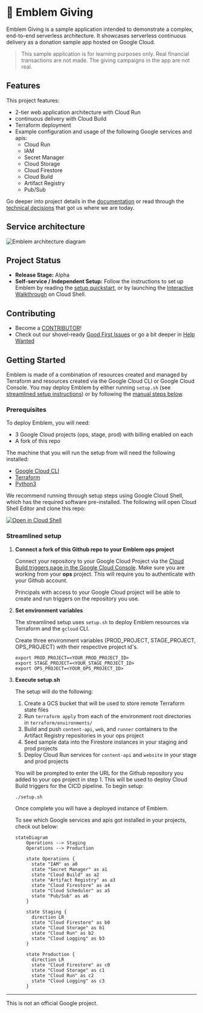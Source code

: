 # 💠 Emblem Giving

Emblem Giving is a sample application intended to demonstrate a complex, end-to-end serverless architecture. It showcases serverless continuous delivery as a donation sample app hosted on Google Cloud.   

> This sample application is for learning purposes only. Real financial transactions are not made. The giving campaigns in the app are not real.

## Features

This project features:
  * 2-tier web application architecture with Cloud Run
  * continuous delivery with Cloud Build
  * Terraform deployment
  * Example configuration and usage of the following Google services and apis:
    * Cloud Run
    * IAM
    * Secret Manager
    * Cloud Storage
    * Cloud Firestore
    * Cloud Build
    * Artifact Registry
    * Pub/Sub


Go deeper into project details in the [documentation](./docs) or read through the [technical decisions](docs/decisions/README.md) that got us where we are today.

## Service architecture

![Emblem architecture diagram](./docs/images/emblem-simplified.png)

## Project Status

* **Release Stage:** Alpha
* **Self-service / Independent Setup:** Follow the instructions to set up Emblem by reading the [setup quickstart](./docs/tutorials/setup-quickstart.md), or by launching the [Interactive Walkthrough](https://ssh.cloud.google.com/cloudshell/editor?cloudshell_git_repo=https%3A%2F%2Fgithub.com%2FGoogleCloudPlatform%2Femblem&cloudshell_tutorial=docs%2Ftutorials%2Fsetup-walkthrough.md) on Cloud Shell.

## Contributing

* Become a [CONTRIBUTOR](./CONTRIBUTING.md)!
* Check out our shovel-ready [Good First Issues](https://github.com/GoogleCloudPlatform/emblem/issues?q=is%3Aissue+is%3Aopen+sort%3Aupdated-desc+label%3A%22good+first+issue%22) or go a bit deeper in [Help Wanted](https://github.com/GoogleCloudPlatform/emblem/issues?q=is%3Aissue+is%3Aopen+sort%3Aupdated-desc+label%3A%22help+wanted%22)

## Getting Started

Emblem is made of a combination of resources created and managed by Terraform and resources created via the Google Cloud CLI or Google Cloud Console. You may deploy Emblem by either running `setup.sh` (see [streamlined setup instructions](#streamlined-setup)) or by following the [manual steps below](#manual-setup). 

### Prerequisites

To deploy Emblem, you will need:
  * 3 Google Cloud projects (ops, stage, prod) with billing enabled on each
  * A fork of this repo

The machine that you will run the setup from will need the following installed:
  * [Google Cloud CLI](https://cloud.google.com/sdk/docs/install)
  * [Terraform](https://learn.hashicorp.com/tutorials/terraform/install-cli)
  * [Python3](https://www.python.org/downloads)

We recommend running through setup steps using Google Cloud Shell, which has the required software pre-installed. The following will open Cloud Shell Editor and clone this repo:

 [![Open in Cloud Shell](https://gstatic.com/cloudssh/images/open-btn.svg)](https://ssh.cloud.google.com/cloudshell/editor?cloudshell_git_repo=https%3A%2F%2Fgithub.com%2FGoogleCloudPlatform%2Femblem&cloudshell_tutorial=docs%2Ftutorials%2Fsetup-walkthrough.md)

### Streamlined setup

1. **Connect a fork of this Github repo to your Emblem ops project**
   
   Connect your repository to your Google Cloud Project via the [Cloud Build triggers page in the Google Cloud Console](https://console.cloud.google.com/cloud-build/triggers/connect). Make sure you are working from your **ops** project. This will require you to authenticate with your Github account.

   Principals with access to your Google Cloud project will be able to create and run triggers on the repository you use.

1. **Set environment variables** 

   The streamlined setup uses `setup.sh` to deploy Emblem resources via Terraform and the `gcloud` CLI.

   Create three environment variables (PROD_PROJECT, STAGE_PROJECT, OPS_PROJECT) with their respective project id's.
   ```
   export PROD_PROJECT=<YOUR_PROD_PROJECT_ID>
   export STAGE_PROJECT=<YOUR_STAGE_PROJECT_ID>
   export OPS_PROJECT=<YOUR_OPS_PROJECT_ID>
   ```

1. **Execute setup.sh**

   The setup will do the following:

   1. Create a GCS bucket that will be used to store remote Terraform state files
   1. Run `terraform apply` from each of the environment root directories in `terraform/environments/`
   1. Build and push `content-api`, `web`, and `runner` containers to the Artifact Registry repositories in your ops project
   1. Seed sample data into the Firestore instances in your staging and prod projects
   1. Deploy Cloud Run services for `content-api` and `website` in your stage and prod projects
 
   You will be prompted to enter the URL for the Github repository you added to your ops project in step 1. This will be used to deploy Cloud Build triggers for the CICD pipeline. To begin setup:
   ```
   ./setup.sh
   ```

   Once complete you will have a deployed instance of Emblem.

   To see which Google services and apis got installed in your projects, check out below:

   ```mermaid
   stateDiagram
       Operations --> Staging
       Operations --> Production

       state Operations {
         state "IAM" as a0
         state "Secret Manager" as a1
         state "Cloud Build" as a2
         state "Artifact Registry" as a3
         state "Cloud Firestore" as a4
         state "Cloud Scheduler" as a5
         state "Pub/Sub" as a6
       }

       state Staging {
         direction LR
         state "Cloud Firestore" as b0
         state "Cloud Storage" as b1
         state "Cloud Run" as b2
         state "Cloud Logging" as b3
       }

       state Production {
         direction LR
         state "Cloud Firestore" as c0
         state "Cloud Storage" as c1
         state "Cloud Run" as c2
         state "Cloud Logging" as c3
       }
   ```
---

This is not an official Google project.
